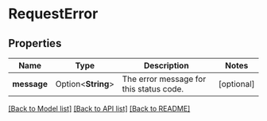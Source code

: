 # RequestError

## Properties

Name | Type | Description | Notes
------------ | ------------- | ------------- | -------------
**message** | Option<**String**> | The error message for this status code. | [optional]

[[Back to Model list]](../README.md#documentation-for-models) [[Back to API list]](../README.md#documentation-for-api-endpoints) [[Back to README]](../README.md)


